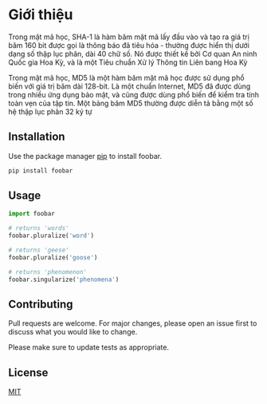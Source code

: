 # Giới thiệu

Trong mật mã học, SHA-1 là hàm băm mật mã lấy đầu vào và tạo ra giá trị băm 160 bit được gọi là thông báo đã tiêu hóa - thường được hiển thị dưới dạng số thập lục phân, dài 40 chữ số. Nó được thiết kế bởi Cơ quan An ninh Quốc gia Hoa Kỳ, và là một Tiêu chuẩn Xử lý Thông tin Liên bang Hoa Kỳ

Trong mật mã học, MD5 là một hàm băm mật mã học được sử dụng phổ biến với giá trị băm dài 128-bit. Là một chuẩn Internet, MD5 đã được dùng trong nhiều ứng dụng bảo mật, và cũng được dùng phổ biến để kiểm tra tính toàn vẹn của tập tin. Một bảng băm MD5 thường được diễn tả bằng một số hệ thập lục phân 32 ký tự

## Installation

Use the package manager [pip](https://pip.pypa.io/en/stable/) to install foobar.

```bash
pip install foobar
```

## Usage

```python
import foobar

# returns 'words'
foobar.pluralize('word')

# returns 'geese'
foobar.pluralize('goose')

# returns 'phenomenon'
foobar.singularize('phenomena')
```

## Contributing

Pull requests are welcome. For major changes, please open an issue first
to discuss what you would like to change.

Please make sure to update tests as appropriate.

## License

[MIT](https://choosealicense.com/licenses/mit/)
